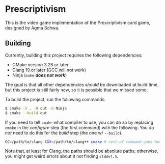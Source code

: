 # Prescriptivism

This is the video game implementation of the Prescriptivism card game, designed by Agma Schwa.

## Building
Currently, building this project requires the following dependencies:
- CMake version 3.28 or later
- Clang 19 or later (GCC will not work)
- Ninja (`make` ***does not work***)

The goal is that all other dependencies *should* be downloaded at build time, but this 
project is still fairly new, so it is possible that we missed some.

To build the project, run the following commands:
```bash
$ cmake -S . -B out -G Ninja
$ cmake --build out  
```

If you need to tell `cmake` what compiler to use, you can do so by replacing `cmake` in
the *configure* step (the first command) with the following. You do *not* need to do this
for the *build* step (the one w/ `--build`).
```bash
CC=/path/to/clang CXX=/path/to/clang++ cmake # rest of command goes here
```

Note that, at least for Clang, the paths should be absolute paths; otherwise, you might
get weird errors about it not finding `stddef.h`.
